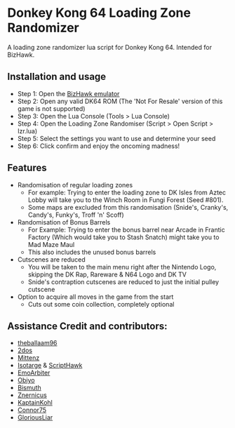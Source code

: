 # Donkey Kong 64 Loading Zone Randomizer
A loading zone randomizer lua script for Donkey Kong 64.
Intended for BizHawk.

## Installation and usage
- Step 1: Open the [BizHawk emulator](https://github.com/TASVideos/BizHawk/releases/)
- Step 2: Open any valid DK64 ROM (The 'Not For Resale' version of this game is not supported)
- Step 3: Open the Lua Console (Tools > Lua Console)
- Step 4: Open the Loading Zone Randomiser (Script > Open Script > lzr.lua)
- Step 5: Select the settings you want to use and determine your seed
- Step 6: Click confirm and enjoy the oncoming madness!

## Features
- Randomisation of regular loading zones
	- For example: Trying to enter the loading zone to DK Isles from Aztec Lobby will take you to the Winch Room in Fungi Forest (Seed #801).
	- Some maps are excluded from this randomisation (Snide's, Cranky's, Candy's, Funky's, Troff 'n' Scoff)
- Randomisation of Bonus Barrels
	- For Example: Trying to enter the bonus barrel near Arcade in Frantic Factory (Which would take you to Stash Snatch) might take you to Mad Maze Maul
	- This also includes the unused bonus barrels
- Cutscenes are reduced
	- You will be taken to the main menu right after the Nintendo Logo, skipping the DK Rap, Rareware & N64 Logo and DK TV
	- Snide's contraption cutscenes are reduced to just the initial pulley cutscene
- Option to acquire all moves in the game from the start
	- Cuts out some coin collection, completely optional

## Assistance Credit and contributors:
- [theballaam96](https://www.youtube.com/c/theballaam96srl)
- [2dos](http://www.twitch.tv/2dos)
- [Mittenz](http://twitch.tv/mittenzsrl)
- [Isotarge](http://twitter.com/isotarge) & [ScriptHawk](https://github.com/Isotarge/ScriptHawk)
- [EmoArbiter](http://twitch.tv/emoarbiter)
- [Obiyo](https://www.twitch.tv/obiyosrl)
- [Bismuth](https://www.youtube.com/c/Bismuth9)
- [Znernicus](https://www.twitch.tv/znernicus)
- [KaptainKohl](https://www.twitch.tv/kaptainkohl)
- [Connor75](https://www.twitch.tv/connor75)
- [GloriousLiar](https://www.twitch.tv/gloriousliar)
